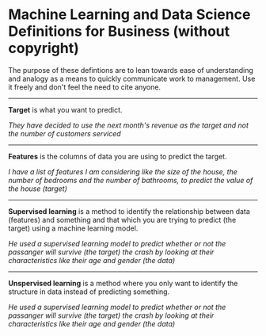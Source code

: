 # Machine Learning and Data Science Definitions for Business (without copyright)

The purpose of these defintions are to lean towards ease of understanding and analogy as a means to quickly communicate work to management. Use it freely and don't feel the need to cite anyone. 

----

**Target** is what you want to predict.

*They have decided to use the next month's revenue as the target and not the number of customers serviced*

---

**Features** is the columns of data you are using to predict the target. 

*I have a list of features I am considering like the size of the house, the number of bedrooms and the number of bathrooms, to predict the value of the house (target)*

---

**Supervised learning** is a method to identify the relationship between data (features) and something and that which you are trying to predict (the target) using a machine learning model.

*He used a supervised learning model to predict whether or not the passanger will survive (the target) the crash by looking at their characteristics like their age and gender (the data)*

---

**Unspervised learning** is a method where you only want to identify the structure in data instead of predicting something. 

*He used a supervised learning model to predict whether or not the passanger will survive (the target) the crash by looking at their characteristics like their age and gender (the data)*
